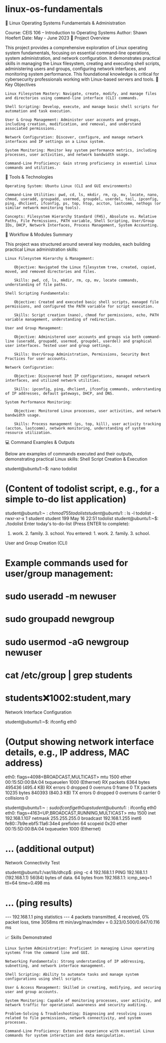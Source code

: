 # linux-os-fundamentals
🐧 Linux Operating Systems Fundamentals & Administration

Course: CEIS 106 – Introduction to Operating Systems
Author: Shawn Hoefert
Date: May - June 2023
📌 Project Overview

This project provides a comprehensive exploration of Linux operating system fundamentals, focusing on essential command-line operations, system administration, and network configuration. It demonstrates practical skills in managing the Linux filesystem, creating and executing shell scripts, administering users and groups, configuring network interfaces, and monitoring system performance. This foundational knowledge is critical for cybersecurity professionals working with Linux-based servers and tools.
🎯 Key Objectives

    Linux Filesystem Mastery: Navigate, create, modify, and manage files and directories using command-line interface (CLI) commands.

    Shell Scripting: Develop, execute, and manage basic shell scripts for automation and task execution.

    User & Group Management: Administer user accounts and groups, including creation, modification, and removal, and understand associated permissions.

    Network Configuration: Discover, configure, and manage network interfaces and IP settings on a Linux system.

    System Monitoring: Monitor key system performance metrics, including processes, user activities, and network bandwidth usage.

    Command-Line Proficiency: Gain strong proficiency in essential Linux commands and utilities.

🔧 Tools & Technologies

    Operating System: Ubuntu Linux (CLI and GUI environments)

    Command-Line Utilities: pwd, cd, ls, mkdir, rm, cp, mv, locate, nano, chmod, useradd, groupadd, usermod, groupdel, userdel, tail, ipconfig, ping, dhclient, ifconfig, ps, top, htop, accton, lastcomm, nethogs (or similar network monitoring tools).

    Concepts: Filesystem Hierarchy Standard (FHS), Absolute vs. Relative Paths, File Permissions, PATH variable, Shell Scripting, User/Group IDs, DHCP, Network Interfaces, Process Management, System Accounting.

🔄 Workflow & Modules Summary

This project was structured around several key modules, each building practical Linux administration skills:

    Linux Filesystem Hierarchy & Management:

        Objective: Navigated the Linux filesystem tree, created, copied, moved, and removed directories and files.

        Skills: pwd, cd, ls, mkdir, rm, cp, mv, locate commands, understanding of file paths.

    Shell Scripting Fundamentals:

        Objective: Created and executed basic shell scripts, managed file permissions, and configured the PATH variable for script execution.

        Skills: Script creation (nano), chmod for permissions, echo, PATH variable management, understanding of redirection.

    User and Group Management:

        Objective: Administered user accounts and groups via both command-line (useradd, groupadd, usermod, groupdel, userdel) and graphical user interfaces. Tested user and group settings.

        Skills: User/Group Administration, Permissions, Security Best Practices for user accounts.

    Network Configuration:

        Objective: Discovered host IP configurations, managed network interfaces, and utilized network utilities.

        Skills: ipconfig, ping, dhclient, ifconfig commands, understanding of IP addresses, default gateways, DHCP, and DNS.

    System Performance Monitoring:

        Objective: Monitored Linux processes, user activities, and network bandwidth usage.

        Skills: Process management (ps, top, kill), user activity tracking (accton, lastcomm), network monitoring, understanding of system resource utilization.

💻 Command Examples & Outputs

Below are examples of commands executed and their outputs, demonstrating practical Linux skills:
Shell Script Creation & Execution

student@ubuntu1:~$: nano todolist
# (Content of todolist script, e.g., for a simple to-do list application)
student@ubuntu1:~$: chmod 755 todolist
student@ubuntu1:~$: ls -l todolist
-rwxr-xr-x 1 student student 199 May 16 22:51 todolist
student@ubuntu1:~$: ./todolist
Enter today's to-do-list (Press ENTER to complete):
1. work. 2. family. 3. school.
You entered: 1. work. 2. family. 3. school.

User and Group Creation (CLI)

# Example commands used for user/group management:
# sudo useradd -m newuser
# sudo groupadd newgroup
# sudo usermod -aG newgroup newuser
# cat /etc/group | grep students
# students:x:1002:student,mary

Network Interface Configuration

student@ubuntu1:~$: ifconfig eth0
# (Output showing network interface details, e.g., IP address, MAC address)
eth0: flags=4098<BROADCAST,MULTICAST> mtu 1500
        ether 00:15:5D:00:BA:04 txqueuelen 1000 (Ethernet)
        RX packets 6364  bytes 495436 (495.4 KB)
        RX errors 0  dropped 0  overruns 0  frame 0
        TX packets 10235 bytes 840393 (840.3 KB)
        TX errors 0  dropped 0  overruns 0  carrier 0  collisions 0

student@ubuntu1:~$: sudo ifconfig eth0 up
student@ubuntu1:~$: ifconfig eth0
eth0: flags=4163<UP,BROADCAST,RUNNING,MULTICAST> mtu 1500
        inet 192.168.1.107  netmask 255.255.255.0  broadcast 192.168.1.255
        inet6 fe80::7b9e:ebf5:11a6:34e4  prefixlen 64  scopeid 0x20<link>
        ether 00:15:5D:00:BA:04 txqueuelen 1000 (Ethernet)
# ... (additional output)

Network Connectivity Test

student@ubuntu1:/var/lib/dhcp$: ping -c 4 192.168.1.1
PING 192.168.1.1 (192.168.1.1) 56(84) bytes of data.
64 bytes from 192.168.1.1: icmp_seq=1 ttl=64 time=0.498 ms
# ... (ping results)
--- 192.168.1.1 ping statistics ---
4 packets transmitted, 4 received, 0% packet loss, time 3058ms
rtt min/avg/max/mdev = 0.323/0.500/0.647/0.116 ms

📈 Skills Demonstrated

    Linux System Administration: Proficient in managing Linux operating systems from the command line and GUI.

    Networking Fundamentals: Strong understanding of IP addressing, subnetting, and network interface management.

    Shell Scripting: Ability to automate tasks and manage system configurations using shell scripts.

    User & Access Management: Skilled in creating, modifying, and securing user and group accounts.

    System Monitoring: Capable of monitoring processes, user activity, and network traffic for operational awareness and security auditing.

    Problem-Solving & Troubleshooting: Diagnosing and resolving issues related to file permissions, network connectivity, and system processes.

    Command-Line Proficiency: Extensive experience with essential Linux commands for system interaction and data manipulation.
